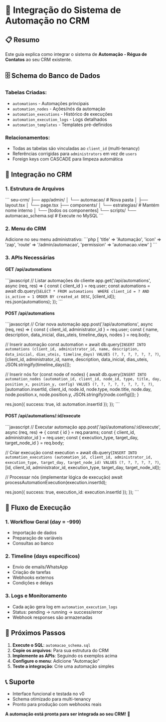 # 🤖 Integração do Sistema de Automação no CRM

## 📋 Resumo
Este guia explica como integrar o sistema de **Automação - Régua de Contatos** ao seu CRM existente.

## 🗄️ Schema do Banco de Dados

### Tabelas Criadas:
- `automations` - Automações principais
- `automation_nodes` - Ações/nós da automação  
- `automation_executions` - Histórico de execuções
- `automation_execution_logs` - Logs detalhados
- `automation_templates` - Templates pré-definidos

### Relacionamentos:
- Todas as tabelas são vinculadas ao `client_id` (multi-tenancy)
- Referências corrigidas para `administrators` em vez de `users`
- Foreign keys com CASCADE para limpeza automática

## 🔧 Integração no CRM

### 1. Estrutura de Arquivos
\`\`\`
seu-crm/
├── app/admin/
│   └── automacao/           # Nova pasta
│       ├── layout.tsx
│       └── page.tsx
├── components/
│   └── estrategias/         # Mantém nome interno
│       └── [todos os componentes]
└── scripts/
    └── automacao_schema.sql # Execute no MySQL
\`\`\`

### 2. Menu do CRM
Adicione no seu menu administrativo:
\`\`\`php
[
    'title' => 'Automação',
    'icon' => 'zap',
    'route' => '/admin/automacao',
    'permission' => 'automacao.view'
]
\`\`\`

### 3. APIs Necessárias

#### GET /api/automations
\`\`\`javascript
// Listar automações do cliente
app.get('/api/automations', async (req, res) => {
  const { client_id } = req.user;
  const automations = await db.query(`
    SELECT * FROM automations 
    WHERE client_id = ? AND is_active = 1
    ORDER BY created_at DESC
  `, [client_id]);
  res.json(automations);
});
\`\`\`

#### POST /api/automations
\`\`\`javascript
// Criar nova automação
app.post('/api/automations', async (req, res) => {
  const { client_id, administrator_id } = req.user;
  const { name, description, data_inicial, dias_uteis, timeline_days, nodes } = req.body;
  
  // Inserir automação
  const automation = await db.query(`
    INSERT INTO automations (client_id, administrator_id, name, description, data_inicial, dias_uteis, timeline_days)
    VALUES (?, ?, ?, ?, ?, ?, ?)
  `, [client_id, administrator_id, name, description, data_inicial, dias_uteis, JSON.stringify(timeline_days)]);
  
  // Inserir nós
  for (const node of nodes) {
    await db.query(`
      INSERT INTO automation_nodes (automation_id, client_id, node_id, type, title, day, position_x, position_y, config)
      VALUES (?, ?, ?, ?, ?, ?, ?, ?, ?)
    `, [automation.insertId, client_id, node.id, node.type, node.title, node.day, node.position.x, node.position.y, JSON.stringify(node.config)]);
  }
  
  res.json({ success: true, id: automation.insertId });
});
\`\`\`

#### POST /api/automations/:id/execute
\`\`\`javascript
// Executar automação
app.post('/api/automations/:id/execute', async (req, res) => {
  const { id } = req.params;
  const { client_id, administrator_id } = req.user;
  const { execution_type, target_day, target_node_id } = req.body;
  
  // Criar execução
  const execution = await db.query(`
    INSERT INTO automation_executions (automation_id, client_id, administrator_id, execution_type, target_day, target_node_id)
    VALUES (?, ?, ?, ?, ?, ?)
  `, [id, client_id, administrator_id, execution_type, target_day, target_node_id]);
  
  // Processar nós (implementar lógica de execução)
  await processAutomationExecution(execution.insertId);
  
  res.json({ success: true, execution_id: execution.insertId });
});
\`\`\`

## 🔄 Fluxo de Execução

### 1. Workflow Geral (day = -999)
- Importação de dados
- Preparação de variáveis
- Consultas ao banco

### 2. Timeline (days específicos)
- Envio de emails/WhatsApp
- Criação de tarefas
- Webhooks externos
- Condições e delays

### 3. Logs e Monitoramento
- Cada ação gera log em `automation_execution_logs`
- Status: pending → running → success/error
- Webhook responses são armazenadas

## 🎯 Próximos Passos

1. **Execute o SQL**: `automacao_schema.sql`
2. **Copie os arquivos**: Para sua estrutura do CRM
3. **Implemente as APIs**: Seguindo os exemplos acima
4. **Configure o menu**: Adicione "Automação" 
5. **Teste a integração**: Crie uma automação simples

## 📞 Suporte
- Interface funcional e testada no v0
- Schema otimizado para multi-tenancy
- Pronto para produção com webhooks reais

**A automação está pronta para ser integrada ao seu CRM!** 🚀
